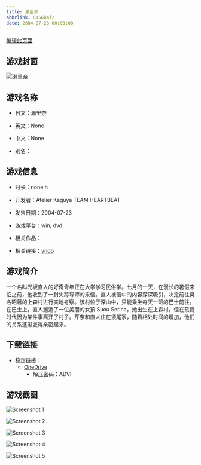 ```yaml
---
title: 瀬里奈
abbrlink: 6156baf2
date: 2004-07-23 00:00:00
---
```

[编辑此页面](https://github.com/ACG-3/ADV3-source/blob/main/source/_posts/games/%E7%80%AC%E9%87%8C%E5%A5%88.md)

## 游戏封面

![瀬里奈](https://pan.timero.xyz/onedrive/img_lib_001/%E7%80%AC%E9%87%8C%E5%A5%88_cover.avif)


## 游戏名称

- 日文：瀬里奈
- 英文：None
- 中文：None

- 别名：


## 游戏信息

- 时长：none h
- 开发者：Atelier Kaguya TEAM HEARTBEAT
- 发售日期：2004-07-23
- 游戏平台：win, dvd
- 相关作品：

- 相关链接：[vndb](https://vndb.org/v4441)


## 游戏简介

一个名叫光坂直人的好奇青年正在大学学习民俗学。七月的一天，在漫长的暑假来临之前，他收到了一封失踪导师的来信。直人被信中的内容深深吸引，决定前往臭名昭著的上森村进行实地考察。该村位于深山中，只能乘坐每天一班的巴士前往。在巴士上，直人邂逅了一位美丽的女孩 Suou Serina，她出生在上森村，但在孩提时代因为某件事离开了村子。芹奈和直人住在须尾家，随着相处时间的增加，他们的关系逐渐变得亲密起来。


## 下载链接

- 稳定链接：
    - [OneDrive](https://pan.timero.xyz/onedrive/adv_lib_001/%E7%80%AC%E9%87%8C%E5%A5%88)
        - 解压密码：ADV!



## 游戏截图


![Screenshot 1](https://pan.timero.xyz/onedrive/img_lib_001/%E7%80%AC%E9%87%8C%E5%A5%88_Screenshot_1.avif)

![Screenshot 2](https://pan.timero.xyz/onedrive/img_lib_001/%E7%80%AC%E9%87%8C%E5%A5%88_Screenshot_2.avif)

![Screenshot 3](https://pan.timero.xyz/onedrive/img_lib_001/%E7%80%AC%E9%87%8C%E5%A5%88_Screenshot_3.avif)

![Screenshot 4](https://pan.timero.xyz/onedrive/img_lib_001/%E7%80%AC%E9%87%8C%E5%A5%88_Screenshot_4.avif)

![Screenshot 5](https://pan.timero.xyz/onedrive/img_lib_001/%E7%80%AC%E9%87%8C%E5%A5%88_Screenshot_5.avif)

